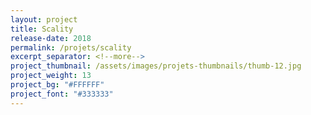 ```yaml
---
layout: project
title: Scality
release-date: 2018
permalink: /projets/scality
excerpt_separator: <!--more-->
project_thumbnail: /assets/images/projets-thumbnails/thumb-12.jpg
project_weight: 13
project_bg: "#FFFFFF"
project_font: "#333333"
---
```

